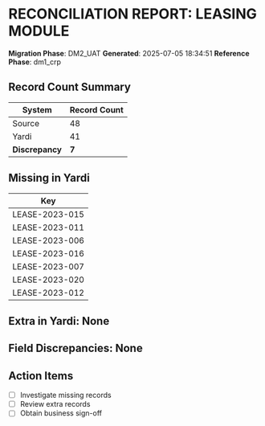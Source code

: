 # RECONCILIATION REPORT: LEASING MODULE

**Migration Phase**: DM2_UAT
**Generated**: 2025-07-05 18:34:51
**Reference Phase**: dm1_crp

## Record Count Summary
| System | Record Count |
|--------|--------------|
| Source | 48 |
| Yardi | 41 |
| **Discrepancy** | **7** |

## Missing in Yardi
| Key |
|-----|
| LEASE-2023-015 |
| LEASE-2023-011 |
| LEASE-2023-006 |
| LEASE-2023-016 |
| LEASE-2023-007 |
| LEASE-2023-020 |
| LEASE-2023-012 |

## Extra in Yardi: None

## Field Discrepancies: None

## Action Items
- [ ] Investigate missing records
- [ ] Review extra records
- [ ] Obtain business sign-off

